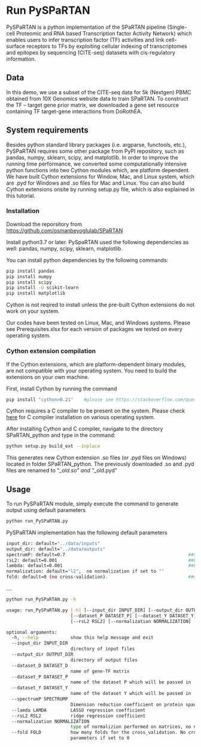 # Run PySPaRTAN

PySPaRTAN is a  python implementation of the SPaRTAN pipeline (Single-cell Proteomic and RNA based Transcription factor Activity Network) which enables users to infer transcription factor (TF) activities and link cell-surface receptors to TFs by exploiting cellular indexing of transcriptomes and epitopes by sequencing (CITE-seq) datasets with cis-regulatory information.

## Data
In this demo, we use a subset of the CITE-seq data for 5k (Nextgen) PBMC obtained from 10X Genomics website data to train SPaRTAN.
To construct the TF – target gene prior matrix, we downloaded a gene set resource containing TF target-gene interactions from DoRothEA. 

## System requirements
Besides python standard library packages (i.e. argparse, functools, etc.), PySPaRTAN requires some other package from PyPI repository, such as pandas, numpy, sklearn, scipy, and matplotlib. In order to improve the running time performance, we converted some computationally intensive python functions into two Cython modules which, are platform dependent. We have built Cython extensions for Window, Mac, and Linux system, which are .pyd for Windows and .so files for Mac and Linux. You can also build Cython extensions onsite by running setup.py file, which is also explained in this tutorial. 


### Installation
Download the reporsitory from https://github.com/osmanbeyoglulab/SPaRTAN

Install python3.7 or later. PySpaRTAN used the following dependencies as well: pandas, numpy, scipy, sklearn, matplotlib. 

You can install python dependencies by the following commands:
```sh
pip install pandas
pip install numpy
pip install scipy
pip install -U scikit-learn
pip install matplotlib
```
Cython is not reqired to install unless the pre-built Cython extensions do not work on your system. 

Our codes have been tested on Linux, Mac, and Windows systems. Please see Prerequisites.xlsx for each version of packages we tested on every operating system.

### Cython extension compilation

If the Cython extensions, which are platform-dependent binary modules, are not compatible with your operating system. You need to build the extensions on your own machine. 

First, install Cython by running the command
```sh
pip install "cython>0.21"    #please see https://stackoverflow.com/questions/8795617/how-to-pip-install-a-package-with-min-and-max-version-range
```
Cython requires a C compiler to be present on the system. Please check [here](https://cython.readthedocs.io/en/latest/src/quickstart/install.html) for C compiler installation on various operating system.

After installing Cython and C compiler, navigate to the directory SPaRTAN_python and type in the command:
```sh
python setup.py build_ext --inplace
```
This generates new Cython extension .so files (or .pyd files on Windows) located in folder SPaRTAN_python. The previously downloaded .so and .pyd files are renamed to "*_old.so" and "*_old.pyd" 

## Usage

To run PySPaRTAN module, simply execute the command to generate output using default parameters
```sh
python run_PySPaRTAN.py
```

PySPaRTAN implementation has the following default parameters 
```sh
input_dir: default="../data/inputs"
output_dir: default="../data/outputs"
spectrumP: default=0.7                                              ##Spectrum cut-off points for P. 
rsL2: default=0.001                                                 ##L_2 norm (Ridge) regularization parameter (rsL2 >=0 )
lambda: default=0.001                                               ##L_1 norm (LASSO) regularization parameter (lambda >=0)
normalization: default="l2",  no normalization if set to ""
fold: default=0 (no cross-validation).                              ##number of folds for tuning parameters (e.g. rsL2, lambda and spectrumP)
```
....
```sh
python run_PySPaRTAN.py -h
```
```sh
usage: run_PySPaRTAN.py [-h] [--input_dir INPUT_DIR] [--output_dir OUTPUT_DIR] [--dataset_D DATASET_D]
                        [--dataset_P DATASET_P] [--dataset_Y DATASET_Y] [--spectrumP SPECTRUMP] [--lamda LAMDA]
                        [--rsL2 RSL2] [--normalization NORMALIZATION] [--fold FOLD]

optional arguments:
  -h, --help            show this help message and exit
  --input_dir INPUT_DIR
                        directory of input files
  --output_dir OUTPUT_DIR
                        directory of output files
  --dataset_D DATASET_D
                        name of gene-TF matrix
  --dataset_P DATASET_P
                        name of the dataset P which will be passed in
  --dataset_Y DATASET_Y
                        name of the dataset Y which will be passed in
  --spectrumP SPECTRUMP
                        Dimension reduction coefficient on protein space
  --lamda LAMDA         LASSO regression coefficient
  --rsL2 RSL2           ridge regression coefficient
  --normalization NORMALIZATION
                        type of normalizion performed on matrices, no normalization if set to empty
  --fold FOLD           how many folds for the cross_validation. No cross_validation and using default/specified
                        parameters if set to 0
```





